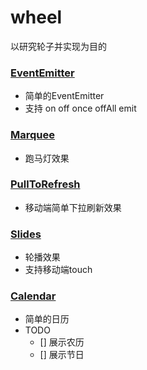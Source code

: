 # wheel
以研究轮子并实现为目的


### [EventEmitter](src/EventEmitter/EventEmitter.js)
- 简单的EventEmitter
- 支持 on off once offAll emit

### [Marquee](src/Marquee/Marquee.js)
- 跑马灯效果

### [PullToRefresh](src/PullToRefresh/PullToRefresh.js)
- 移动端简单下拉刷新效果

### [Slides](src/Slides/Slides.js)
- 轮播效果
- 支持移动端touch


### [Calendar](src/Calendar/Calendar.js)
- 简单的日历
- TODO
  - [] 展示农历
  - [] 展示节日